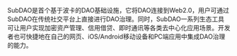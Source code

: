 SubDAO是首个基于波卡的DAO基础设施，它将DAO连接到Web2.0，用户可通过SubDAO在传统社交平台上直接进行DAO治理。同时，SubDAO一系列生态工具可让用户实现加密资产管理、信用借贷、即时通讯等各类去中心化应用场景。开发者也可快捷地在自己的网页、iOS/Android移动设备和PC端应用中集成DAO治理的能力。

